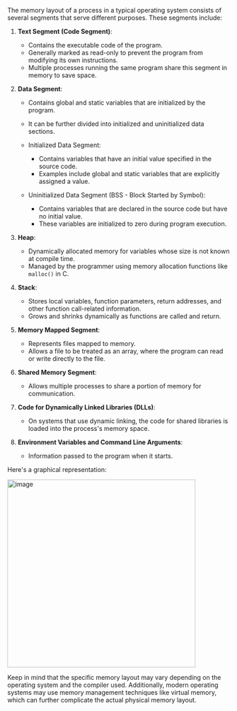 The memory layout of a process in a typical operating system consists of several segments that serve different purposes. These segments include:

1. **Text Segment (Code Segment)**:
   - Contains the executable code of the program.
   - Generally marked as read-only to prevent the program from modifying its own instructions.
   - Multiple processes running the same program share this segment in memory to save space.

2. **Data Segment**:
   - Contains global and static variables that are initialized by the program.
   - It can be further divided into initialized and uninitialized data sections.

   - Initialized Data Segment:
     - Contains variables that have an initial value specified in the source code.
     - Examples include global and static variables that are explicitly assigned a value.

   - Uninitialized Data Segment (BSS - Block Started by Symbol):
     - Contains variables that are declared in the source code but have no initial value.
     - These variables are initialized to zero during program execution.

3. **Heap**:
   - Dynamically allocated memory for variables whose size is not known at compile time.
   - Managed by the programmer using memory allocation functions like `malloc()` in C.

4. **Stack**:
   - Stores local variables, function parameters, return addresses, and other function call-related information.
   - Grows and shrinks dynamically as functions are called and return.

5. **Memory Mapped Segment**:
   - Represents files mapped to memory.
   - Allows a file to be treated as an array, where the program can read or write directly to the file.

6. **Shared Memory Segment**:
   - Allows multiple processes to share a portion of memory for communication.

7. **Code for Dynamically Linked Libraries (DLLs)**:
   - On systems that use dynamic linking, the code for shared libraries is loaded into the process's memory space.

8. **Environment Variables and Command Line Arguments**:
   - Information passed to the program when it starts.

Here's a graphical representation:


<img width="425" alt="image" src="https://github.com/samratp/BITS-WILP-CloudComputing/assets/51691541/82cdb43e-76a9-4349-9b85-f8504968c917">



Keep in mind that the specific memory layout may vary depending on the operating system and the compiler used. Additionally, modern operating systems may use memory management techniques like virtual memory, which can further complicate the actual physical memory layout.
